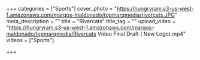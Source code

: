 +++
categories = ["Sports"]
cover_photo = "https://hungryram.s3-us-west-1.amazonaws.com/marqos-maldonado/topmarqmedia/rivercats.JPG"
meta_description = ""
title = "Rivercats"
title_tag = ""
upload_video = "https://hungryram.s3-us-west-1.amazonaws.com/marqos-maldonado/topmarqmedia/Rivercats Video Final Draft ( New Logo).mp4"
videos = ["Sports"]

+++
